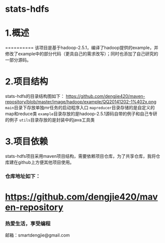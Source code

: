 stats-hdfs
==========
# 1.概述
==========
该项目是基于hadoop-2.5.1，编译了hadoop提供的example，并修改了example中的部分代码（更具自己的需求改写）；同时也添加了自己研究的一部分源码。

# 2.项目结构
stats-hdfs的目录结构图如下：
https://github.com/dengjie420/maven-repository/blob/master/image/hadoop/example/QQ20141202-1%402x.png
`main`目录下存放单独mr任务的启动程序入口
`mapreducer`目录存储的是自定义的map和reduce类
`example`目录存放的是hadoop-2.5.1源码自带的例子和自己专研的例子
`utils`目录存放的是封装中的java工具类

# 3.项目依赖
stats-hdfs项目采用maven项目结构，需要依赖项目仓库，为了共享仓库，我将仓库建在github上方便其他项目使用。
### 仓库地址如下：
https://github.com/dengjie420/maven-repository
===========
<h3>热爱生活，享受编程</h3>
邮箱：smartdengjie@gmail.com
